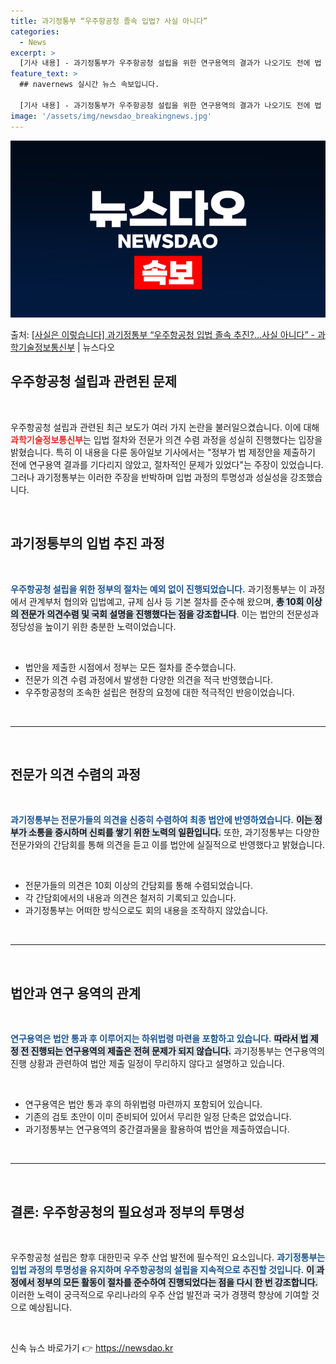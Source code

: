 ```yaml
---
title: 과기정통부 “우주항공청 졸속 입법? 사실 아니다”
categories:
  - News
excerpt: >
  [기사 내용] - 과기정통부가 우주항공청 설립을 위한 연구용역의 결과가 나오기도 전에 법 제정안을 국회에 제…
feature_text: >
  ## navernews 실시간 뉴스 속보입니다.

  [기사 내용] - 과기정통부가 우주항공청 설립을 위한 연구용역의 결과가 나오기도 전에 법 제정안을 국회에 제…
image: '/assets/img/newsdao_breakingnews.jpg'
---
```


![뉴스다오 속보](/assets/img/newsdao_breakingnews.jpg)

<p>출처: <a href="https://newsdao.kr/2293" rel="dofollow">[사실은 이렇습니다] 과기정통부 “우주항공청 입법 졸속 추진?…사실 아니다” - 과학기술정보통신부</a> | 뉴스다오</p>

<h2 data-ke-size="size26">우주항공청 설립과 관련된 문제</h2>

<p data-ke-size="size16">&nbsp;</p>

우주항공청 설립과 관련된 최근 보도가 여러 가지 논란을 불러일으켰습니다. 이에 대해 <b><span style="color: #ee2323;">과학기술정보통신부</span></b>는 입법 절차와 전문가 의견 수렴 과정을 성실히 진행했다는 입장을 밝혔습니다. 특히 이 내용을 다룬 동아일보 기사에서는 "정부가 법 제정안을 제출하기 전에 연구용역 결과를 기다리지 않았고, 절차적인 문제가 있었다"는 주장이 있었습니다. 그러나 과기정통부는 이러한 주장을 반박하며 입법 과정의 투명성과 성실성을 강조했습니다. 

<p data-ke-size="size16">&nbsp;</p>

<h2 data-ke-size="size26">과기정통부의 입법 추진 과정</h2>

<p data-ke-size="size16">&nbsp;</p>

<b><span style="color: #1a5490;">우주항공청 설립을 위한 정부의 절차는 예외 없이 진행되었습니다.</span></b> 과기정통부는 이 과정에서 관계부처 협의와 입법예고, 규제 심사 등 기본 절차를 준수해 왔으며, <b><span style="background-color: #21538527;">총 10회 이상의 전문가 의견수렴 및 국회 설명을 진행했다는 점을 강조합니다</span></b>. 이는 법안의 전문성과 정당성을 높이기 위한 충분한 노력이었습니다.

<p data-ke-size="size16">&nbsp;</p>

<ul>
    <li>법안을 제출한 시점에서 정부는 모든 절차를 준수했습니다.</li>
    <li>전문가 의견 수렴 과정에서 발생한 다양한 의견을 적극 반영했습니다.</li>
    <li>우주항공청의 조속한 설립은 현장의 요청에 대한 적극적인 반응이었습니다.</li>
</ul>

<p data-ke-size="size16">&nbsp;</p>

<hr>

<p data-ke-size="size16">&nbsp;</p>

<h2 data-ke-size="size26">전문가 의견 수렴의 과정</h2>

<p data-ke-size="size16">&nbsp;</p>

<p><b><span style="color: #1a5490;">과기정통부는 전문가들의 의견을 신중히 수렴하여 최종 법안에 반영하였습니다.</span></b> <b><span style="background-color: #21538527;">이는 정부가 소통을 중시하며 신뢰를 쌓기 위한 노력의 일환입니다.</span></b> 또한, 과기정통부는 다양한 전문가와의 간담회를 통해 의견을 듣고 이를 법안에 실질적으로 반영했다고 밝혔습니다. 

<p data-ke-size="size16">&nbsp;</p>

<ul>
    <li>전문가들의 의견은 10회 이상의 간담회를 통해 수렴되었습니다.</li>
    <li>각 간담회에서의 내용과 의견은 철저히 기록되고 있습니다.</li>
    <li>과기정통부는 어떠한 방식으로도 회의 내용을 조작하지 않았습니다.</li>
</ul>

<p data-ke-size="size16">&nbsp;</p>

<hr>

<p data-ke-size="size16">&nbsp;</p>

<h2 data-ke-size="size26">법안과 연구 용역의 관계</h2>

<p data-ke-size="size16">&nbsp;</p>

<b><span style="color: #1a5490;">연구용역은 법안 통과 후 이루어지는 하위법령 마련을 포함하고 있습니다.</span></b> <b><span style="background-color: #21538527;">따라서 법 제정 전 진행되는 연구용역의 제출은 전혀 문제가 되지 않습니다.</span></b> 과기정통부는 연구용역의 진행 상황과 관련하여 법안 제출 일정이 무리하지 않다고 설명하고 있습니다.

<p data-ke-size="size16">&nbsp;</p>

<ul>
    <li>연구용역은 법안 통과 후의 하위법령 마련까지 포함되어 있습니다.</li>
    <li>기존의 검토 초안이 이미 준비되어 있어서 무리한 일정 단축은 없었습니다.</li>
    <li>과기정통부는 연구용역의 중간결과물을 활용하여 법안을 제출하였습니다.</li>
</ul>

<p data-ke-size="size16">&nbsp;</p>

<hr>

<p data-ke-size="size16">&nbsp;</p>

<h2 data-ke-size="size26">결론: 우주항공청의 필요성과 정부의 투명성</h2>

<p data-ke-size="size16">&nbsp;</p>

우주항공청 설립은 향후 대한민국 우주 산업 발전에 필수적인 요소입니다. <b><span style="color: #1a5490;">과기정통부는 입법 과정의 투명성을 유지하며 우주항공청의 설립을 지속적으로 추진할 것입니다.</span></b> <b><span style="background-color: #21538527;">이 과정에서 정부의 모든 활동이 절차를 준수하여 진행되었다는 점을 다시 한 번 강조합니다.</span></b> 이러한 노력이 궁극적으로 우리나라의 우주 산업 발전과 국가 경쟁력 향상에 기여할 것으로 예상됩니다.

<p data-ke-size="size16">&nbsp;</p> 

신속 뉴스 바로가기 👉 <a href="https://newsdao.kr" rel="dofollow">https://newsdao.kr</a>


